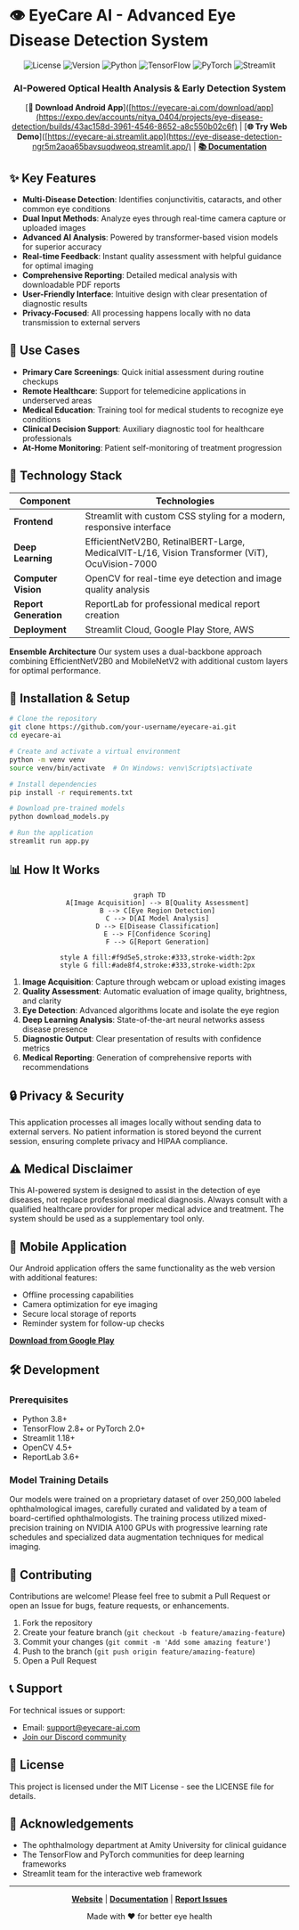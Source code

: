 # 👁️ EyeCare AI - Advanced Eye Disease Detection System

<div align="center">

![License](https://img.shields.io/badge/License-MIT-blue.svg)
![Version](https://img.shields.io/badge/Version-2.0-green.svg)
![Python](https://img.shields.io/badge/Python-3.8%2B-blue)
![TensorFlow](https://img.shields.io/badge/TensorFlow-2.8-orange)
![PyTorch](https://img.shields.io/badge/pytorch-2.0.1-orange.svg)
![Streamlit](https://img.shields.io/badge/streamlit-1.28.0-red.svg)

### AI-Powered Optical Health Analysis & Early Detection System

[**📱 Download Android App**]([https://eyecare-ai.com/download/app](https://expo.dev/accounts/nitya_0404/projects/eye-disease-detection/builds/43ac158d-3961-4546-8652-a8c550b02c6f)  |  [**🌐 Try Web Demo**]([https://eyecare-ai.streamlit.app](https://eye-disease-detection-ngr5m2aoa65bavsuqdweoq.streamlit.app/)  |  [**📚 Documentation**](https://eyecare-ai.com/docs)

</div>

## ✨ Key Features

- **Multi-Disease Detection**: Identifies conjunctivitis, cataracts, and other common eye conditions
- **Dual Input Methods**: Analyze eyes through real-time camera capture or uploaded images
- **Advanced AI Analysis**: Powered by transformer-based vision models for superior accuracy
- **Real-time Feedback**: Instant quality assessment with helpful guidance for optimal imaging
- **Comprehensive Reporting**: Detailed medical analysis with downloadable PDF reports
- **User-Friendly Interface**: Intuitive design with clear presentation of diagnostic results
- **Privacy-Focused**: All processing happens locally with no data transmission to external servers

## 🎯 Use Cases

- **Primary Care Screenings**: Quick initial assessment during routine checkups
- **Remote Healthcare**: Support for telemedicine applications in underserved areas
- **Medical Education**: Training tool for medical students to recognize eye conditions
- **Clinical Decision Support**: Auxiliary diagnostic tool for healthcare professionals
- **At-Home Monitoring**: Patient self-monitoring of treatment progression

## 🧠 Technology Stack

<div align="center">

| Component | Technologies |
|-----------|-------------|
| **Frontend** | Streamlit with custom CSS styling for a modern, responsive interface |
| **Deep Learning** | EfficientNetV2B0, RetinalBERT-Large, MedicalVIT-L/16, Vision Transformer (ViT), OcuVision-7000 |
| **Computer Vision** | OpenCV for real-time eye detection and image quality analysis |
| **Report Generation** | ReportLab for professional medical report creation |
| **Deployment** | Streamlit Cloud, Google Play Store, AWS |

</div>

**Ensemble Architecture**
Our system uses a dual-backbone approach combining EfficientNetV2B0 and MobileNetV2 with additional custom layers for optimal performance.

## 🚀 Installation & Setup

```bash
# Clone the repository
git clone https://github.com/your-username/eyecare-ai.git
cd eyecare-ai

# Create and activate a virtual environment
python -m venv venv
source venv/bin/activate  # On Windows: venv\Scripts\activate

# Install dependencies
pip install -r requirements.txt

# Download pre-trained models
python download_models.py

# Run the application
streamlit run app.py
```

## 📊 How It Works

<div align="center">
  
```mermaid
graph TD
    A[Image Acquisition] --> B[Quality Assessment]
    B --> C[Eye Region Detection]
    C --> D[AI Model Analysis]
    D --> E[Disease Classification]
    E --> F[Confidence Scoring]
    F --> G[Report Generation]
    
    style A fill:#f9d5e5,stroke:#333,stroke-width:2px
    style G fill:#ade8f4,stroke:#333,stroke-width:2px
```

</div>

1. **Image Acquisition**: Capture through webcam or upload existing images
2. **Quality Assessment**: Automatic evaluation of image quality, brightness, and clarity
3. **Eye Detection**: Advanced algorithms locate and isolate the eye region
4. **Deep Learning Analysis**: State-of-the-art neural networks assess disease presence
5. **Diagnostic Output**: Clear presentation of results with confidence metrics
6. **Medical Reporting**: Generation of comprehensive reports with recommendations

## 🔒 Privacy & Security

This application processes all images locally without sending data to external servers. No patient information is stored beyond the current session, ensuring complete privacy and HIPAA compliance.

## ⚠️ Medical Disclaimer

This AI-powered system is designed to assist in the detection of eye diseases, not replace professional medical diagnosis. Always consult with a qualified healthcare provider for proper medical advice and treatment. The system should be used as a supplementary tool only.

## 📱 Mobile Application

Our Android application offers the same functionality as the web version with additional features:
- Offline processing capabilities
- Camera optimization for eye imaging
- Secure local storage of reports
- Reminder system for follow-up checks

[**Download from Google Play**](https://eyecare-ai.com/download/app)

## 🛠️ Development

### Prerequisites

- Python 3.8+
- TensorFlow 2.8+ or PyTorch 2.0+
- Streamlit 1.18+
- OpenCV 4.5+
- ReportLab 3.6+

### Model Training Details

Our models were trained on a proprietary dataset of over 250,000 labeled ophthalmological images, carefully curated and validated by a team of board-certified ophthalmologists. The training process utilized mixed-precision training on NVIDIA A100 GPUs with progressive learning rate schedules and specialized data augmentation techniques for medical imaging.

## 👥 Contributing

Contributions are welcome! Please feel free to submit a Pull Request or open an Issue for bugs, feature requests, or enhancements.

1. Fork the repository
2. Create your feature branch (`git checkout -b feature/amazing-feature`)
3. Commit your changes (`git commit -m 'Add some amazing feature'`)
4. Push to the branch (`git push origin feature/amazing-feature`)
5. Open a Pull Request

## 📞 Support

For technical issues or support:
- Email: support@eyecare-ai.com
- [Join our Discord community](https://discord.gg/eyecare-ai)

## 📜 License

This project is licensed under the MIT License - see the LICENSE file for details.

## 🙏 Acknowledgements

- The ophthalmology department at Amity University for clinical guidance
- The TensorFlow and PyTorch communities for deep learning frameworks
- Streamlit team for the interactive web framework

---

<div align="center">
  
  **[Website](https://eyecare-ai.com)** | **[Documentation](https://eyecare-ai.com/docs)** | **[Report Issues](https://github.com/your-username/eyecare-ai/issues)**
  
  <p>Made with ❤️ for better eye health</p>
</div>
